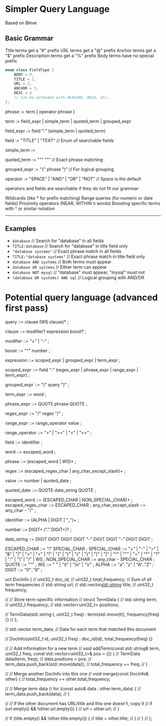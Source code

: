 <!-- Second Pass -->

# Simpler Query Language
Based on Bleve

## Basic Grammar


Title terms get a "#" prefix
URL terms get a "@" prefix
Anchor terms get a "$" prefix
Description terms get a "%" prefix
Body terms have no special prefix

```cpp
enum class FieldType {
    BODY = 0,
    TITLE = 1,
    URL = 2,
    ANCHOR = 3,
    DESC = 4
    // Can be extended with HEADING, BOLD, etc.
};
```

phrase := term [ operator phrase ]

term := field_expr | simple_term | quoted_term | grouped_expr

field_expr := field ":" (simple_term | quoted_term)

field := "TITLE" | "TEXT"   // Enum of searchable fields

simple_term := <string of alphanumeric characters>

quoted_term := "\"" <string> "\""   // Exact phrase matching

grouped_expr := "(" phrase ")"   // For logical grouping

operator := "SPACE" | "AND" | "OR" | "NOT"     // Space is the default


operators and fields are searchable if they do not fit our grammar



Wildcards (like * for prefix matching)
Range queries (for numeric or date fields)
Proximity operators (NEAR, WITHIN n words)
Boosting specific terms with ^ or similar notation



--------------------------------



## Examples

- `database`                      // Search for "database" in all fields
- `TITLE:database`                // Search for "database" in title field only
- `"database systems"`            // Exact phrase match in all fields
- `TITLE:"database systems"`      // Exact phrase match in title field only
- `database AND systems`          // Both terms must appear
- `database OR systems`           // Either term can appear
- `database NOT mysql`            // "database" must appear, "mysql" must not
- `(database OR systems) AND sql` // Logical grouping with AND/OR

# Potential query language (advanced first pass)

query         ::= clause (WS clause)* ;

clause        ::= modifier? expression boost? ;

modifier      ::= "+" | "-" ;

boost         ::= "^" number ;

expression    ::= scoped_expr | grouped_expr | term_expr ;

scoped_expr   ::= field ":" (regex_expr | phrase_expr | range_expr | term_expr) ;

grouped_expr  ::= "(" query ")" ;

term_expr     ::= word ;

phrase_expr   ::= QUOTE phrase QUOTE ;

regex_expr    ::= "/" regex "/" ;

range_expr    ::= range_operator value ;

range_operator ::= ">" | ">=" | "<" | "<=" ;

field         ::= identifier ;

word          ::= escaped_word ;

phrase        ::= (escaped_word | WS)* ;

regex         ::= (escaped_regex_char | any_char_except_slash)+ ;

value         ::= number | quoted_date ;

quoted_date   ::= QUOTE date_string QUOTE ;

escaped_word         ::= (ESCAPED_CHAR | NON_SPECIAL_CHAR)+ ;
escaped_regex_char   ::= ESCAPED_CHAR ;
any_char_except_slash ::= any_char - "/" ;

identifier    ::= (ALPHA | DIGIT | "_")+ ;

number        ::= DIGIT+ ("." DIGIT+)? ;

date_string   ::= DIGIT DIGIT DIGIT DIGIT "-" DIGIT DIGIT "-" DIGIT DIGIT ;

ESCAPED_CHAR        ::= "\\" SPECIAL_CHAR ;
SPECIAL_CHAR        ::= "+" | "-" | "=" | "&" | "|" | ">" | "<" | "!" | "(" | ")" | "{" | "}" | "[" | "]" | "^" | "\"" | "~" | "*" | "?" | ":" | "\\" | "/" | WS ;
NON_SPECIAL_CHAR    ::= any_char - SPECIAL_CHAR ;
QUOTE               ::= "\"" ;
WS                  ::= " " | "\t" | "\n" | "\r" ;
ALPHA               ::= "a".."z" | "A".."Z" ;
DIGIT               ::= "0".."9" ;




uct DocInfo {
//     uint32_t doc_id;
//     uint32_t total_frequency;  // Sum of all term frequencies
//     std::string url;
//     std::vector<std::string> title;
//     uint32_t frequency; 
    
//     // Store term-specific information
//     struct TermData {
//         std::string term;
//         uint32_t frequency;
//         std::vector<uint32_t> positions;
        
//         TermData(std::string t, uint32_t freq) : term(std::move(t)), frequency(freq) {}
//     };
    
//     std::vector<TermData> term_data;  // Data for each term that matched this document

//     DocInfo(uint32_t id, uint32_t freq) : doc_id(id), total_frequency(freq) {}
    
//     // Add information for a new term
//     void addTerm(const std::string& term, uint32_t freq, const std::vector<uint32_t>& pos = {}) {
//         TermData data(term, freq);
//         data.positions = pos;
//         term_data.push_back(std::move(data));
//         total_frequency += freq;
//     }
    
//     // Merge another DocInfo into this one
//     void merge(const DocInfo& other) {
//         total_frequency += other.total_frequency;
        
//         // Merge term data
//         for (const auto& data : other.term_data) {
//             term_data.push_back(data);
//         }
        
//         // If the other document has URL/title and this one doesn't, copy it
//         if (url.empty() && !other.url.empty()) {
//             url = other.url;
//         }
        
//         if (title.empty() && !other.title.empty()) {
//             title = other.title;
//         }
//     }
// };